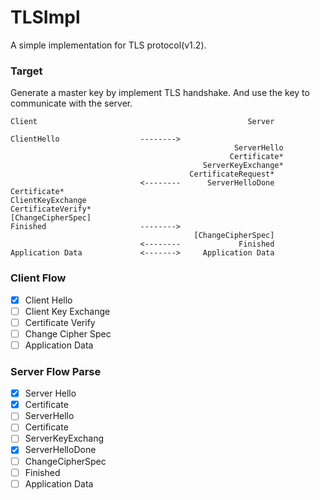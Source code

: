 # TLSImpl

A simple implementation for TLS protocol(v1.2). 

### Target

Generate a master key by implement TLS handshake. And use the key to communicate with the server.

```
Client                                               Server

ClientHello                  -------->
                                                  ServerHello
                                                 Certificate*
                                           ServerKeyExchange*
                                        CertificateRequest*
                             <--------      ServerHelloDone
Certificate*
ClientKeyExchange
CertificateVerify*
[ChangeCipherSpec]
Finished                     -------->
                                         [ChangeCipherSpec]
                             <--------             Finished
Application Data             <------->     Application Data
```
### Client Flow

- [x] Client Hello
- [ ] Client Key Exchange
- [ ] Certificate Verify
- [ ] Change Cipher Spec
- [ ] Application Data

### Server Flow Parse

- [x] Server Hello
- [x] Certificate
- [ ] ServerHello
- [ ] Certificate
- [ ] ServerKeyExchang
- [x] ServerHelloDone
- [ ] ChangeCipherSpec
- [ ] Finished
- [ ] Application Data

